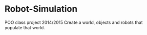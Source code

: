 # Robot-Simulation
POO class project 2014/2015
Create a world, objects and robots that populate that world.
